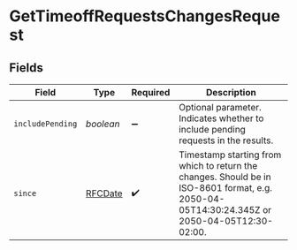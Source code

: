 # GetTimeoffRequestsChangesRequest


## Fields

| Field                                                                                                                                       | Type                                                                                                                                        | Required                                                                                                                                    | Description                                                                                                                                 |
| ------------------------------------------------------------------------------------------------------------------------------------------- | ------------------------------------------------------------------------------------------------------------------------------------------- | ------------------------------------------------------------------------------------------------------------------------------------------- | ------------------------------------------------------------------------------------------------------------------------------------------- |
| `includePending`                                                                                                                            | *boolean*                                                                                                                                   | :heavy_minus_sign:                                                                                                                          | Optional parameter. Indicates whether to include pending requests in the results.                                                           |
| `since`                                                                                                                                     | [RFCDate](../../../types/rfcdate.md)                                                                                                        | :heavy_check_mark:                                                                                                                          | Timestamp starting from which to return the changes. Should be in ISO-8601 format, e.g. 2050-04-05T14:30:24.345Z or 2050-04-05T12:30-02:00. |